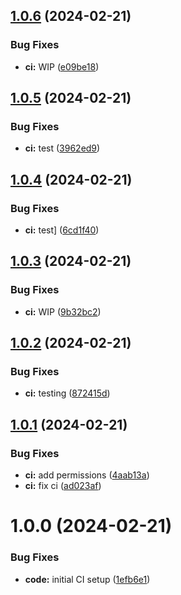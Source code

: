 ## [1.0.6](https://github.com/kamiKAZIK/refinery/compare/1.0.5...1.0.6) (2024-02-21)


### Bug Fixes

* **ci:** WIP ([e09be18](https://github.com/kamiKAZIK/refinery/commit/e09be1869f015cf2812f24a70ee001e7198f831d))

## [1.0.5](https://github.com/kamiKAZIK/refinery/compare/1.0.4...1.0.5) (2024-02-21)


### Bug Fixes

* **ci:** test ([3962ed9](https://github.com/kamiKAZIK/refinery/commit/3962ed998488950f2ca283b52c18c0ba7d5cd95e))

## [1.0.4](https://github.com/kamiKAZIK/refinery/compare/1.0.3...1.0.4) (2024-02-21)


### Bug Fixes

* **ci:** test] ([6cd1f40](https://github.com/kamiKAZIK/refinery/commit/6cd1f4013554ac56876303cf616f6e654eb874ab))

## [1.0.3](https://github.com/kamiKAZIK/refinery/compare/1.0.2...1.0.3) (2024-02-21)


### Bug Fixes

* **ci:** WIP ([9b32bc2](https://github.com/kamiKAZIK/refinery/commit/9b32bc22c0b9f09f56d4f84fa9654450241d826c))

## [1.0.2](https://github.com/kamiKAZIK/refinery/compare/1.0.1...1.0.2) (2024-02-21)


### Bug Fixes

* **ci:** testing ([872415d](https://github.com/kamiKAZIK/refinery/commit/872415dc0eca86bb8257eeda26de7418127f8ed4))

## [1.0.1](https://github.com/kamiKAZIK/refinery/compare/1.0.0...1.0.1) (2024-02-21)


### Bug Fixes

* **ci:** add permissions ([4aab13a](https://github.com/kamiKAZIK/refinery/commit/4aab13aa064b2cb30ce6c06eeb0b05e6c9e1900f))
* **ci:** fix ci ([ad023af](https://github.com/kamiKAZIK/refinery/commit/ad023af663c0891f5a79bd910100cd81d8085e7a))

# 1.0.0 (2024-02-21)


### Bug Fixes

* **code:** initial CI setup ([1efb6e1](https://github.com/kamiKAZIK/refinery/commit/1efb6e13f1f2f4cf6552092136a0adc2dde79d96))
